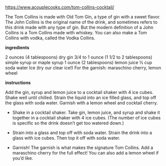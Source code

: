 https://www.acouplecooks.com/tom-collins-cocktail/


The Tom Collins is made with Old Tom Gin, a type of gin with a sweet flavor.
The John Collins is the original name of the drink, and sometimes refers to
this drink made with any type of gin. But the modern definition of a John
Collins is a Tom Collins made with whiskey. You can also make a Tom Collins
with vodka, called the Vodka Collins.

**ingredients**

2 ounces (4 tablespoons) dry gin
3/4 to 1 ounce (1 1/2 to 2 tablespoons) simple syrup or maple syrup
1 ounce (2 tablespoons) lemon juice
½ cup soda water
Ice (try our clear ice!)
For the garnish: maraschino cherry, lemon wheel

**instructions**

Add the gin, syrup and lemon juice to a cocktail shaker with 4 ice cubes. Shake well until chilled.
Strain the liquid into an ice filled glass, and top off the glass with soda water. Garnish with a lemon wheel and cocktail cherry.



- Shake in a cocktail shaker. Take gin, lemon juice, and syrup and shake it
together in a cocktail shaker with 4 ice cubes. (The number of ice cubes is
specific so the drink doesn’t get too watered down.)

- Strain into a glass and top off with soda water. Strain the drink into a glass
with ice cubes. Then top it off with soda water.

- Garnish! The garnish is what makes the signature Tom Collins. Add a maraschino
cherry for the full effect! You can also add a lemon wheel if you’d like.
